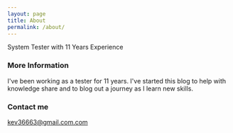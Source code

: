 ```yaml
---
layout: page
title: About
permalink: /about/
---
```


System Tester with 11 Years Experience

### More Information

I've been working as a tester for 11 years.  I've started this blog to help with knowledge share and to blog out a journey as I learn new skills.

### Contact me

[kev36663@gmail.com.com](mailto:kev36663@gmail.com)
